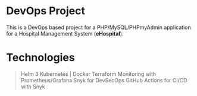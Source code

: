 # DevOps Project

This is a DevOps based project for a PHP/MySQL/PHPmyAdmin application for a Hospital Management System (**eHospital**).

# Technologies

> Helm 3
> Kubernetes | Docker
> Terraform
> Monitoring with Prometheus/Grafana
> Snyk for DevSecOps
> GitHub Actions for CI/CD with Snyk


